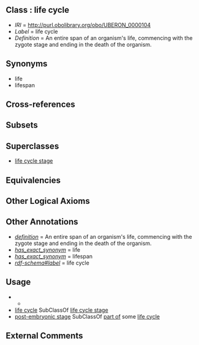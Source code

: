 
## Class : life cycle

 * *IRI* = http://purl.obolibrary.org/obo/UBERON_0000104
 * *Label* = life cycle
 * *Definition* = An entire span of an organism's life, commencing with the zygote stage and ending in the death of the organism.

## Synonyms

 * life
 * lifespan

## Cross-references


## Subsets


## Superclasses

 * [life cycle stage](../../UBERON/05/UBERON_0000105.md)

## Equivalencies


## Other Logical Axioms


## Other Annotations

 * *[definition](../../IAO/15/IAO_0000115.md)* = An entire span of an organism's life, commencing with the zygote stage and ending in the death of the organism.
 * *[has_exact_synonym](../../ym/oboInOwl#hasExactSynonym.md)* = life
 * *[has_exact_synonym](../../ym/oboInOwl#hasExactSynonym.md)* = lifespan
 * *[rdf-schema#label](../../el/rdf-schema#label.md)* = life cycle

## Usage

 * -
 * [life cycle](../../UBERON/04/UBERON_0000104.md) SubClassOf [life cycle stage](../../UBERON/05/UBERON_0000105.md)
 * [post-embryonic stage](../../UBERON/92/UBERON_0000092.md) SubClassOf [part of](../../BFO/50/BFO_0000050.md) some [life cycle](../../UBERON/04/UBERON_0000104.md)

## External Comments


